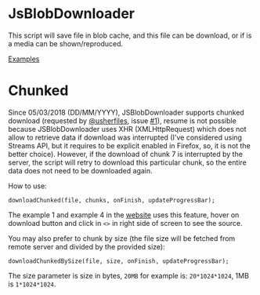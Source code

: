 JsBlobDownloader
================

This script will save file in blob cache, and this file can be download, or if is a media can be shown/reproduced.



[Examples](http://jsu.zz.mu/jsblobdownloader)


Chunked
================

Since 05/03/2018 (DD/MM/YYYY), JSBlobDownloader supports chunked download (requested by [@usherfiles](https://github.com/usherfiles), issue [#1](https://github.com/JonathanxD/JsBlobDownloader/issues/1)), resume is not possible because JSBlobDownloader uses XHR (XMLHttpRequest) which does not allow to retrieve data if download was interrupted (I've considered using Streams API, but it requires to be explicit enabled in Firefox, so, it is not the better choice). However, if the download of chunk 7 is interrupted by the server, the script will retry to download this particular chunk, so the entire data does not need to be downloaded again.

How to use:

```
downloadChunked(file, chunks, onFinish, updateProgressBar);
```

The example 1 and example 4 in the [website](http://jsu.zz.mu/jsblobdownloader) uses this feature, hover on download button and click in `<>` in right side of screen to see the source.

You may also prefer to chunk by size (the file size will be fetched from remote server and divided by the provided size):

```
downloadChunkedBySize(file, size, onFinish, updateProgressBar);
```

The size parameter is size in bytes, `20MB` for example is: `20*1024*1024`, 1MB is `1*1024*1024`.
